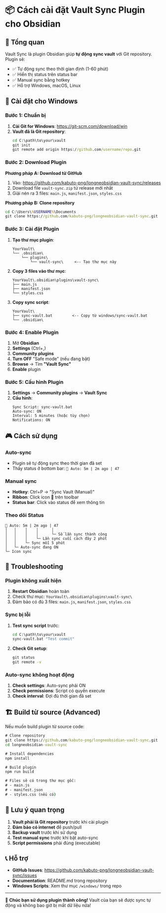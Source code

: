 # 📦 Cách cài đặt Vault Sync Plugin cho Obsidian

## 🎯 **Tổng quan**
Vault Sync là plugin Obsidian giúp **tự động sync vault** với Git repository. Plugin sẽ:
- ✅ Tự động sync theo thời gian định (1-60 phút)
- ✅ Hiển thị status trên status bar
- ✅ Manual sync bằng hotkey
- ✅ Hỗ trợ Windows, macOS, Linux

## 🚀 **Cài đặt cho Windows**

### **Bước 1: Chuẩn bị**
1. **Cài Git for Windows**: https://git-scm.com/download/win
2. **Vault đã là Git repository**: 
   ```cmd
   cd C:\path\to\your\vault
   git init
   git remote add origin https://github.com/username/repo.git
   ```

### **Bước 2: Download Plugin**
**Phương pháp A: Download từ GitHub**
1. Vào: https://github.com/kabuto-png/longneobsidian-vault-sync/releases
2. Download file `vault-sync.zip` từ release mới nhất
3. Giải nén ra 3 files: `main.js`, `manifest.json`, `styles.css`

**Phương pháp B: Clone repository**
```cmd
cd C:\Users\%USERNAME%\Documents
git clone https://github.com/kabuto-png/longneobsidian-vault-sync.git
```

### **Bước 3: Cài đặt Plugin**
1. **Tạo thư mục plugin**:
   ```
   YourVault\
   └── .obsidian\
       └── plugins\
           └── vault-sync\     <-- Tạo thư mục này
   ```

2. **Copy 3 files vào thư mục**:
   ```
   YourVault\.obsidian\plugins\vault-sync\
   ├── main.js
   ├── manifest.json
   └── styles.css
   ```

3. **Copy sync script**:
   ```
   YourVault\
   ├── sync-vault.bat         <-- Copy từ windows/sync-vault.bat
   └── .obsidian\
   ```

### **Bước 4: Enable Plugin**
1. Mở **Obsidian**
2. **Settings** (Ctrl+,)
3. **Community plugins** 
4. **Turn OFF** "Safe mode" (nếu đang bật)
5. **Browse** → Tìm **"Vault Sync"**
6. **Enable** plugin

### **Bước 5: Cấu hình Plugin**
1. **Settings** → **Community plugins** → **Vault Sync**
2. **Cấu hình**:
   ```
   Sync Script: sync-vault.bat
   Auto-sync: ON
   Interval: 5 minutes (hoặc tùy chọn)
   Notifications: ON
   ```

## 🎮 **Cách sử dụng**

### **Auto-sync**
- Plugin sẽ tự động sync theo thời gian đã set
- Thấy status ở bottom bar: `🔄 Auto: 5m | 2m ago | 47`

### **Manual sync**
- **Hotkey**: Ctrl+P → "Sync Vault (Manual)"
- **Ribbon**: Click icon 🔄 trên toolbar
- **Status bar**: Click vào status để xem thông tin

### **Theo dõi Status**
```
🔄 Auto: 5m | 2m ago | 47
│   │    │    │      │
│   │    │    │      └─ Số lần sync thành công
│   │    │    └─ Lần sync cuối cách đây 2 phút
│   │    └─ Sync mỗi 5 phút
│   └─ Auto-sync đang ON
└─ Icon sync
```

## 🔧 **Troubleshooting**

### **Plugin không xuất hiện**
1. **Restart Obsidian** hoàn toàn
2. Check thư mục: `YourVault\.obsidian\plugins\vault-sync\`
3. Đảm bảo có đủ 3 files: `main.js`, `manifest.json`, `styles.css`

### **Sync bị lỗi**
1. **Test sync script** trước:
   ```cmd
   cd C:\path\to\your\vault
   sync-vault.bat "Test commit"
   ```
2. **Check Git setup**:
   ```cmd
   git status
   git remote -v
   ```

### **Auto-sync không hoạt động**
1. **Check settings**: Auto-sync phải ON
2. **Check permissions**: Script có quyền execute
3. **Check interval**: Đợi đủ thời gian đã set

## 🏗️ **Build từ source (Advanced)**

Nếu muốn build plugin từ source code:

```cmd
# Clone repository
git clone https://github.com/kabuto-png/longneobsidian-vault-sync.git
cd longneobsidian-vault-sync

# Install dependencies
npm install

# Build plugin
npm run build

# Files sẽ có trong thư mục gốc:
# - main.js
# - manifest.json
# - styles.css (nếu có)
```

## 🎯 **Lưu ý quan trọng**

1. **Vault phải là Git repository** trước khi cài plugin
2. **Đảm bảo có internet** để push/pull
3. **Backup vault** trước khi sử dụng
4. **Test manual sync** trước khi bật auto-sync
5. **Script permissions** phải đúng (executable)

## 📞 **Hỗ trợ**

- **GitHub Issues**: https://github.com/kabuto-png/longneobsidian-vault-sync/issues
- **Documentation**: README.md trong repository
- **Windows Scripts**: Xem thư mục `/windows/` trong repo

---

🎉 **Chúc bạn sử dụng plugin thành công!** Vault của bạn sẽ được sync tự động và không bao giờ bị mất dữ liệu nữa!